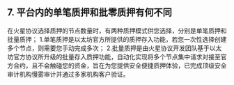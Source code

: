 ## 7. 平台内的单笔质押和批零质押有何不同
在火星协议选择质押的节点数量时，有两种质押模式供您选择，分别是单笔质押和批量质押；
1.单笔质押是以太坊官方所提供的质押存入功能，若您一次性选择创建多个节点，则需要您手动完成多次；
2.批量质押是由火星协议开发团队基于以太坊官方协议所升级的批量存入质押功能，自动化实现将多个节点集中请求对接至官方合约，且不会触碰您的资金，旨在为您提供安全便捷质押体验，已完成顶级安全审计机构慢雾审计并通过多家机构客户验证。